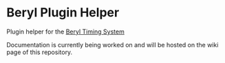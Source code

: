 # Beryl Plugin Helper

Plugin helper for the [Beryl Timing System](https://github.com/zPaw/beryl-timing-system)

Documentation is currently being worked on and will be hosted on the wiki page of this repository.

